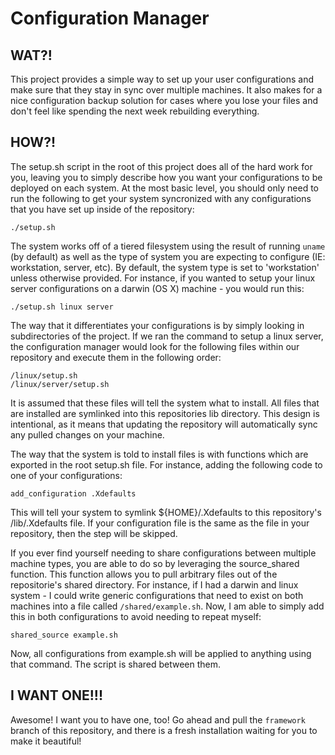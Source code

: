 Configuration Manager
=====================

WAT?!
-----

This project provides a simple way to set up your user configurations and make
sure that they stay in sync over multiple machines. It also makes for a nice
configuration backup solution for cases where you lose your files and don't
feel like spending the next week rebuilding everything.

HOW?!
-----

The setup.sh script in the root of this project does all of the hard work for
you, leaving you to simply describe how you want your configurations to be
deployed on each system. At the most basic level, you should only need to run
the following to get your system syncronized with any configurations that you
have set up inside of the repository:

    ./setup.sh

The system works off of a tiered filesystem using the result of running `uname`
(by default) as well as the type of system you are expecting to configure (IE:
workstation, server, etc). By default, the system type is set to 'workstation'
unless otherwise provided. For instance, if you wanted to setup your linux
server configurations on a darwin (OS X) machine - you would run this:

    ./setup.sh linux server

The way that it differentiates your configurations is by simply looking in
subdirectories of the project. If we ran the command to setup a linux server,
the configuration manager would look for the following files within our
repository and execute them in the following order:

    /linux/setup.sh
    /linux/server/setup.sh

It is assumed that these files will tell the system what to install. All
files that are installed are symlinked into this repositories lib
directory. This design is intentional, as it means that updating the
repository will automatically sync any pulled changes on your machine.

The way that the system is told to install files is with functions which
are exported in the root setup.sh file. For instance, adding the following
code to one of your configurations:

    add_configuration .Xdefaults

This will tell your system to symlink ${HOME}/.Xdefaults to this repository's
/lib/.Xdefaults file. If your configuration file is the same as the file
in your repository, then the step will be skipped.

If you ever find yourself needing to share configurations between multiple
machine types, you are able to do so by leveraging the source_shared function.
This function allows you to pull arbitrary files out of the repositorie's
shared directory. For instance, if I had a darwin and linux system - I could
write generic configurations that need to exist on both machines into a file
called `/shared/example.sh`. Now, I am able to simply add this in both
configurations to avoid needing to repeat myself:

    shared_source example.sh

Now, all configurations from example.sh will be applied to anything using that
command. The script is shared between them.

I WANT ONE!!!
-------------

Awesome! I want you to have one, too! Go ahead and pull the `framework` branch
of this repository, and there is a fresh installation waiting for you to make
it beautiful!

